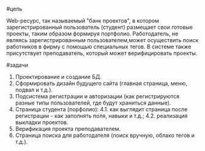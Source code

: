 ﻿#цель 

Web-ресурс, так называемый "банк проектов", в котором зарегистрированный пользователь (студент) размещает свои готовые проекты, таким образом формируя портфолио. 
Работодатель, не являясь зарегистрированным пользователем,может осуществить поиск работников в фирму с помощью специальных тегов. 
В системе также присутствует преподаватель, который может верифицировать проекты.

#задачи

1. Проектирование и создание БД.
2. Сформировать дизайн будущего сайта (главная страница, меню, подвал и т.д.).
3. Подсистема регистрации и авторизации (как регистрируются разные типы пользователей, где будут храниться данные).
4. Страница студента (порфолио):
4.1. как выглядит страница после регистрации - как заполнять поля, навыки и т.д.;
4.2. реализация выкладки проектов.
5. Верификация проекта преподавателем.
6. Страница поиска для работодателя (поиск вручную, облако тегов и т.д.).

